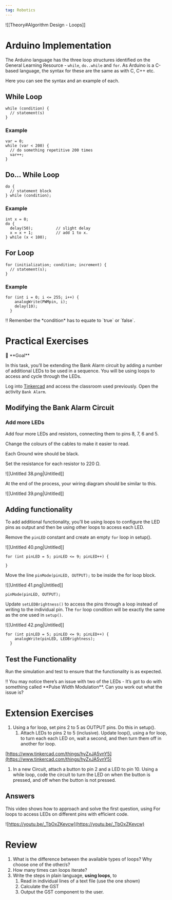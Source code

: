 ```yaml
---
tag: Robotics
---
```


![[Theory#Algorithm Design - Loops]]

# Arduino Implementation

The Arduino language has the three loop structures identified on the General Learning Resource - `while`, `do..while` and `for`. As Arduino is a C-based language, the syntax for these are the same as with C, C++ etc.

Here you can see the syntax and an example of each.

## While Loop

```arduino
while (condition) {
  // statement(s)
}
```

### Example

```arduino
var = 0;
while (var < 200) {
  // do something repetitive 200 times
  var++;
}
```

## Do... While Loop

```arduino
do {
  // statement block
} while (condition);
```

### Example

```arduino
int x = 0;
do {
  delay(50);          // slight delay
  x = x + 1;          // add 1 to x.
} while (x < 100);
```

## For Loop

```arduino
for (initialization; condition; increment) {
  // statement(s);
}
```

### Example

```arduino
for (int i = 0; i <= 255; i++) {
	analogWrite(PWMpin, i);
	delay(10);
  }
```

<aside>
‼️ Remember the *condition* has to equate to `true` or `false`.

</aside>

# Practical Exercises

<aside>
🏁 **Goal**

In this task, you’ll be extending the Bank Alarm circuit by adding a number of additional LEDs to be used in a sequence. You will be using loops to access and cycle through the LEDs.

</aside>

Log into [Tinkercad](https://www.tinkercad.com/) and access the classroom used previously. Open the activity `Bank Alarm`.

## Modifying the Bank Alarm Circuit

### Add more LEDs

Add four more LEDs and resistors, connecting them to pins 8, 7, 6 and 5.

Change the colours of the cables to make it easier to read. 

Each Ground wire should be black. 

Set the resistance for each resistor to 220 Ω.

![[Untitled 38.png|Untitled]]

At the end of the process, your wiring diagram should be similar to this.

![[Untitled 39.png|Untitled]]

## Adding functionality

To add additional functionality, you’ll be using loops to configure the LED pins as output and then be using other loops to access each LED.

Remove the `pinLED` constant and create an empty `for` loop in setup().

![[Untitled 40.png|Untitled]]

```arduino
for (int pinLED = 5; pinLED <= 9; pinLED++) {
   
}
```

Move the line `pinMode(pinLED, OUTPUT);` to be inside the for loop block.

![[Untitled 41.png|Untitled]]

```arduino
pinMode(pinLED, OUTPUT);
```

Update `setLEDBrightness()` to access the pins through a loop instead of writing to the individual pin. The `for` loop condition will be exactly the same as the one used in `setup()`.

![[Untitled 42.png|Untitled]]

```arduino
for (int pinLED = 5; pinLED <= 9; pinLED++) {
	analogWrite(pinLED, LEDBrightness);
  }
```

## Test the Functionality

Run the simulation and test to ensure that the functionality is as expected. 

<aside>
‼️ You may notice there’s an issue with two of the LEDs - It’s got to do with something called **Pulse Width Modulation**. Can you work out what the issue is?

</aside>

# Extension Exercises

1. Using a for loop, set pins 2 to 5 as OUTPUT pins. Do this in setup(). 
	1. Attach LEDs to pins 2 to 5 (inclusive). Update loop(), using a for loop, to turn each each LED on, wait a second, and then turn them off in another for loop.

[https://www.tinkercad.com/things/hyZxJA5vnY5](https://www.tinkercad.com/things/hyZxJA5vnY5)

1. In a new Circuit, attach a button to pin 2 and a LED to pin 10. Using a while loop, code the circuit to turn the LED on when the button is pressed, and off when the button is not pressed.

## Answers

This video shows how to approach and solve the first question, using For loops to access LEDs on different pins with efficient code.

![https://youtu.be/_TbOxZKevcw](https://youtu.be/_TbOxZKevcw)

# Review

1. What is the difference between the available types of loops? Why choose one of the other/s?
2. How many times can loops iterate?
3. Write the steps in plain language, **using loops**, to 
	1. Read in individual lines of a text file (use the one shown)
	2. Calculate the GST
	3. Output the GST component to the user.
